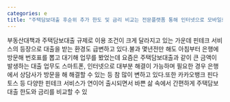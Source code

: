 ```yaml
---
categories: e
title: "주택담보대출 후순위 추가 한도 및 금리 비교는 전문플랫폼 통해 인터넷으로 모바일로  ​"
---
```

부동산대책과 주택담보대출 규제로 이용 조건이 크게 달라지고 있는 가운데 핀테크 서비스의 등장으로 대출을 받는 환경도 급변하고 있다.​불과 몇년전만 해도 아침부터 은행에 방문해 번호표를 뽑고 대기해 업무를 봤었는데 요즘은 주택담보대출과 같이 큰 금액이 발생하는 대출 업무도 스마트폰, 인터넷으로 대부분 해결이 가능하며 필요한 경우 은행에서 상담사가 방문을 해 해결할 수 있는 등 참 많이 변하고 있다.​또한 카카오뱅크 핀다 토스 등 다양한 핀테크 서비스가 연이어 출시되면서 바쁜 삶 속에서 간편하게 주택담보대출 한도와 금리를 비교할 수 있